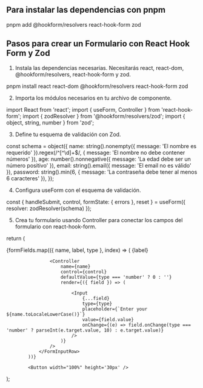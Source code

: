 



## Para instalar las dependencias con pnpm

pnpm add @hookform/resolvers react-hook-form zod


## Pasos para crear un Formulario con React Hook Form y Zod

1. Instala las dependencias necesarias. Necesitarás react, react-dom, @hookform/resolvers, react-hook-form y zod.

pnpm install react react-dom @hookform/resolvers react-hook-form zod

2. Importa los módulos necesarios en tu archivo de componente.

import React from 'react';
import { useForm, Controller } from 'react-hook-form';
import { zodResolver } from '@hookform/resolvers/zod';
import { object, string, number } from 'zod';


3. Define tu esquema de validación con Zod.

const schema = object({
    name: string().nonempty({ message: 'El nombre es requerido' }).regex(/^[^\d]+$/, { message: 'El nombre no debe contener números' }),
    age: number().nonnegative({ message: 'La edad debe ser un número positivo' }),
    email: string().email({ message: 'El email no es válido' }),
    password: string().min(6, { message: 'La contraseña debe tener al menos 6 caracteres' }),
});


4. Configura useForm con el esquema de validación.

const { handleSubmit, control, formState: { errors }, reset } = useForm({
        resolver: zodResolver(schema)
    });
 
5. Crea tu formulario usando Controller para conectar los campos del formulario con react-hook-form.

return (
  <form onSubmit={handleSubmit(onSubmit)}>
            {formFields.map(({ name, label, type }, index) => (
                <FormInputRow key={index}>
                    <Label>{label}</Label>

                    <Controller
                        name={name}
                        control={control}
                        defaultValue={type === 'number' ? 0 : ''}
                        render={({ field }) => (

                            <Input
                                {...field}
                                type={type}
                                placeholder={`Enter your ${name.toLocaleLowerCase()}`}
                                value={field.value}
                                onChange={(e) => field.onChange(type === 'number' ? parseInt(e.target.value, 10) : e.target.value)}
                            />
                        )}
                    />
                </FormInputRow>
            ))}

            <Button width="100%" height='30px' />

  </form>
);

